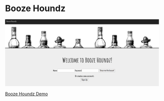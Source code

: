 # Booze Houndz

![homepage](booze-houndz-homepage.png)

[Booze Houndz Demo](https://www.youtube.com/watch?v=v3OBvErbMd4)
